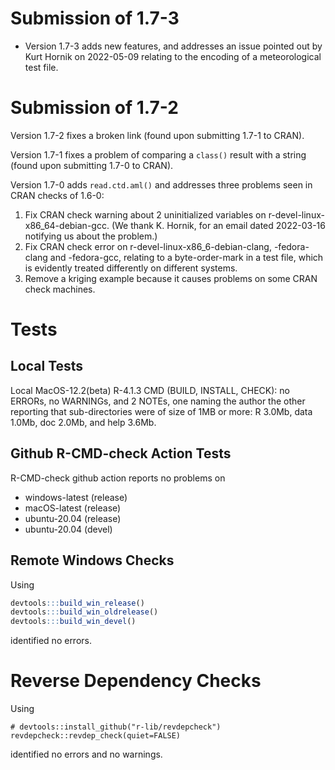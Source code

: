 # Submission of 1.7-3

* Version 1.7-3 adds new features, and addresses an issue pointed out by Kurt
  Hornik on 2022-05-09 relating to the encoding of a meteorological test file.

# Submission of 1.7-2

Version 1.7-2 fixes a broken link (found upon submitting 1.7-1 to CRAN).

Version 1.7-1 fixes a problem of comparing a `class()` result with a string
(found upon submitting 1.7-0 to CRAN).

Version 1.7-0 adds `read.ctd.aml()` and addresses three problems seen in CRAN
checks of 1.6-0:

1. Fix CRAN check warning about 2 uninitialized variables on
  r-devel-linux-x86_64-debian-gcc.  (We thank K. Hornik, for an email dated
  2022-03-16 notifying us about the problem.)
2. Fix CRAN check error on r-devel-linux-x86_6-debian-clang, -fedora-clang and
  -fedora-gcc, relating to a byte-order-mark in a test file, which is evidently
  treated differently on different systems.
3. Remove a kriging example because it causes problems on some CRAN check
   machines.

# Tests

## Local Tests

Local MacOS-12.2(beta) R-4.1.3 CMD (BUILD, INSTALL, CHECK): no ERRORs, no
WARNINGs, and 2 NOTEs, one naming the author the other reporting that
sub-directories were of size of 1MB or more: R 3.0Mb, data 1.0Mb, doc 2.0Mb,
and help 3.6Mb.

## Github R-CMD-check Action Tests

R-CMD-check github action reports no problems on
* windows-latest (release)
* macOS-latest (release)
* ubuntu-20.04 (release)
* ubuntu-20.04 (devel)


## Remote Windows Checks

Using
```R
devtools:::build_win_release()
devtools:::build_win_oldrelease()
devtools:::build_win_devel()
```
identified no errors.

# Reverse Dependency Checks

Using
```
# devtools::install_github("r-lib/revdepcheck")
revdepcheck::revdep_check(quiet=FALSE)
```
identified no errors and no warnings.

